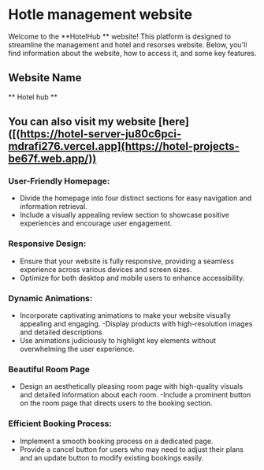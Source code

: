 # Hotle management website

Welcome to the **HotelHub ** website! This platform is designed to streamline the management and hotel  and resorses  website. Below, you'll find information about the website, how to access it, and some key features.

## Website Name

** Hotel hub **
## You can also visit my website [here]([(https://hotel-server-ju80c6pci-mdrafi276.vercel.app](https://hotel-projects-be67f.web.app/))

### User-Friendly Homepage:

- Divide the homepage into four distinct sections for easy navigation and information retrieval.
- Include a visually appealing review section to showcase positive experiences and encourage user engagement.
### Responsive Design:

- Ensure that your website is fully responsive, providing a seamless experience across various devices and screen sizes.
- Optimize for both desktop and mobile users to enhance accessibility.


### Dynamic Animations:

- Incorporate captivating animations to make your website visually appealing and engaging.
-Display products with high-resolution images and detailed descriptions
- Use animations judiciously to highlight key elements without overwhelming the user experience.

### Beautiful Room Page

- Design an aesthetically pleasing room page with high-quality visuals and detailed information about each room.
-Include a prominent button on the room page that directs users to the booking section.

### Efficient Booking Process:
- Implement a smooth booking process on a dedicated page.
- Provide a cancel button for users who may need to adjust their plans and an update button to modify existing bookings easily.
